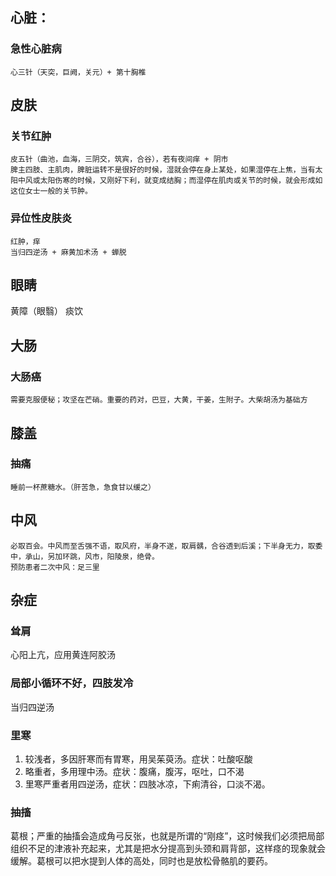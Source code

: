 




## 心脏：
### 急性心脏病
	心三针（天突，巨阙，关元）+ 第十胸椎



## 皮肤
### 关节红肿
	皮五针（曲池，血海，三阴交，筑宾，合谷），若有夜间痒 + 阴市
	脾主四肢、主肌肉，脾脏运转不是很好的时候，湿就会停在身上某处，如果湿停在上焦，当有太阳中风或太阳伤寒的时候，又刚好下利，就变成结胸；而湿停在肌肉或关节的时候，就会形成如这位女士一般的关节肿。

### 异位性皮肤炎
	红肿，痒
	当归四逆汤 + 麻黄加术汤 + 蝉脱


## 眼睛
黄障（眼翳）
	痰饮


## 大肠
### 大肠癌
	需要克服便秘；攻坚在芒硝。重要的药对，巴豆，大黄，干姜，生附子。大柴胡汤为基础方


## 膝盖
### 抽痛
	睡前一杯蔗糖水。（肝苦急，急食甘以缓之）

## 中风
	必取百会。中风而至舌强不语，取风府，半身不遂，取肩髃，合谷透到后溪；下半身无力，取委中，承山，另加环跳，风市，阳陵泉，绝骨。
	预防患者二次中风：足三里




## 杂症

### 耸肩
心阳上亢，应用黄连阿胶汤

### 局部小循环不好，四肢发冷
当归四逆汤

### 里寒
1. 较浅者，多因肝寒而有胃寒，用吴茱萸汤。症状：吐酸呕酸
2. 略重者，多用理中汤。症状：腹痛，腹泻，呕吐，口不渴
3. 里寒严重者用四逆汤，症状：四肢冰凉，下痢清谷，口淡不渴。

### 抽搐
葛根；严重的抽搐会造成角弓反张，也就是所谓的“刚痉”，这时候我们必须把局部组织不足的津液补充起来，尤其是把水分提高到头颈和肩背部，这样痉的现象就会缓解。葛根可以把水提到人体的高处，同时也是放松骨骼肌的要药。